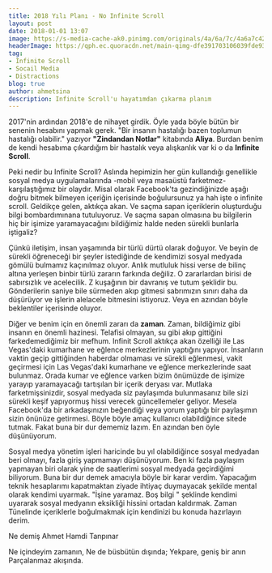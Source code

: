 ```yaml
---
title: 2018 Yılı Planı - No Infinite Scroll
layout: post
date: 2018-01-01 13:07
image: https://s-media-cache-ak0.pinimg.com/originals/4a/6a/7c/4a6a7c421471177862f45634eb8884cd.png
headerImage: https://qph.ec.quoracdn.net/main-qimg-dfe391703106039fde937a6238ca6aaf
tag:
- Infinite Scroll
- Socail Media
- Distractions
blog: true
author: ahmetsina
description: Infinite Scroll'u hayatımdan çıkarma planım
---
```


2017'nin ardından 2018'e de nihayet girdik. Öyle yada böyle bütün bir senenin hesabını yapmak gerek. "Bir insanın hastalığı bazen toplumun hastalığı olabilir." yazıyor **"Zindandan Notlar"** kitabında **Aliya**. Burdan benim de kendi hesabıma çıkardığım bir hastalık veya alışkanlık var ki o da **Infinite Scroll**.

Peki nedir bu Infinite Scroll? Aslında hepimizin her gün kullandığı genellikle sosyal medya uygulamalarında -mobil veya masaüstü farketmez- karşılaştığımız bir olaydır. Misal olarak Facebook'ta gezindiğinizde aşağı doğru bitmek bilmeyen içeriğin içerisinde boğulursunuz ya hah işte o infinite scroll. Geldikçe gelen, aktıkça akan. Ve saçma sapan içeriklerin oluşturduğu bilgi bombardımınana tutuluyoruz. Ve saçma sapan olmasına bu bilgilerin hiç bir işimize yaramayacağını bildiğimiz halde neden sürekli bunlarla iştigaliz?


Çünkü iletişim, insan yaşamında bir türlü dürtü olarak doğuyor. Ve beyin de sürekli öğreneceği bir şeyler istediğinde de kendimizi sosyal medyada gömülü bulmamız kaçınılmaz oluyor. Anlık mutluluk hissi verse de bilinç altına yerleşen binbir türlü zararın farkında değiliz. O zararlardan birisi de sabırsızlık ve acelecilik. Z kuşağının bir davranış ve tutum şeklidir bu. Gönderilerin saniye bile sürmeden akıp gitmesi sabrımızın sınırı daha da düşürüyor ve işlerin alelacele bitmesini istiyoruz. Veya en azından böyle beklentiler içerisinde oluyor.


Diğer ve benim için en önemli zararı da **zaman**. Zaman, bildiğimiz gibi insanın en önemli hazinesi. Telafisi olmayan, su gibi akıp gittiğini farkedemediğimiz bir mefhum. Infinit Scroll aktıkça akan özelliği ile Las Vegas'daki kumarhane ve eğlence merkezlerinin yaptığını yapıyor. İnsanların vaktin geçip gittiğinden haberdar olmaması ve sürekli eğlenmesi, vakit geçirmesi için Las Vegas'daki kumarhane ve eğlence merkezlerinde saat bulunmaz. Orada kumar ve eğlence varken bizim önümüzde de işimize yarayıp yaramayacağı tartışılan bir içerik deryası var. Mutlaka farketmişsinizdir, sosyal medyada siz paylaşımda bulunmasanız bile sizi sürekli keşif yapıyormuş hissi verecek güncellemeler geliyor. Mesela Facebook'da bir arkadaşınızın beğendiği veya yorum yaptığı bir paylaşımın sizin önünüze getirmesi. Böyle böyle amaç kullanıcı olabildiğince sitede tutmak. Fakat buna bir dur dememiz lazım. En azından ben öyle düşünüyorum.


Sosyal medya yönetim işleri haricinde bu yıl olabildiğince sosyal medyadan beri olmayı, fazla giriş yapmamayı düşünüyorum. Ben ki fazla paylaşım yapmayan biri olarak yine de saatlerimi sosyal medyada geçirdiğimi biliyorum. Buna bir dur demek amacıyla böyle bir karar verdim. Yapacağım teknik hesaplarımı kapatmaktan ziyade ihtiyaç duymayacak şekilde mental olarak kendimi uyarmak. "İşine yaramaz. Boş bilgi " şeklinde kendimi uyararak sosyal medyanın eksikliği hissini ortadan kaldırmak. Zaman Tünelinde içeriklerle boğulmakmak için kendinizi bu konuda hazırlayın derim.

Ne demiş Ahmet Hamdi Tanpınar
>
 Ne içindeyim zamanın,
 Ne de büsbütün dışında;
 Yekpare, geniş bir anın
 Parçalanmaz akışında.
